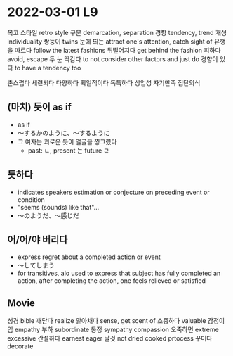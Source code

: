 # 2022-03-01 L9

복고 스타일 retro style
구분 demarcation, separation
경향 tendency, trend
개성 individuality
쌍둥이 twins
눈에 띄는 attract one's attention, catch sight of
유행을 따르다 follow the latest fashions
뒤떨어지다 get behind the fashion
피하다 avoid, escape
두 눈 딱감다 to not consider other factors and just do
경향이 있다 to have a tendency too

촌스럽다
세련되다
다양하다
획일적이다
독특하다
상업성
자기만족
집단의식

## (마치) 듯이 as if
* as if 
* ～するかのように、～するように
* 그 여자는 괴로운 듯이 얼굴을 찡그렸다
  * past: ㄴ, present 는 future ㄹ
## 듯하다
* indicates speakers estimation or conjecture on preceding event or condition
* "seems (sounds) like that"...
* ～のようだ、～感じだ

## 어/어/야 버리다
* express regret about a completed action or event
* ～してしまう
* for transitives, alo used to express that subject has fully completed an action, after completing the action, one feels relieved or satisfied

## Movie
성경 bible
깨닫다 realize
알아채다 sense, get scent of
소중하다 valuable
감정이입 empathy 
부하 subordinate
동정 sympathy compassion
오죽하면 extreme excessive
간절하다 earnest eager
날것 not dried cooked prtocess
꾸미다 decorate